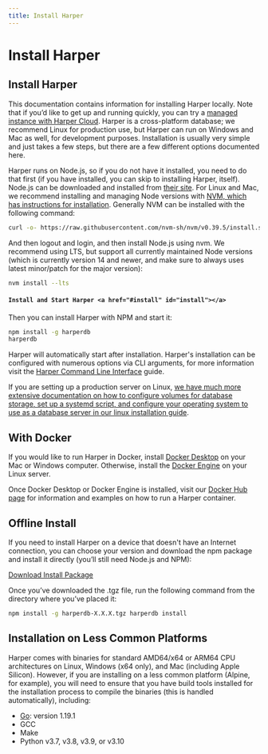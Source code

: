 ```yaml
---
title: Install Harper
---
```


# Install Harper

## Install Harper

This documentation contains information for installing Harper locally. Note that if you’d like to get up and running quickly, you can try a [managed instance with Harper Cloud](https://studio.harperdb.io/sign-up). Harper is a cross-platform database; we recommend Linux for production use, but Harper can run on Windows and Mac as well, for development purposes. Installation is usually very simple and just takes a few steps, but there are a few different options documented here.

Harper runs on Node.js, so if you do not have it installed, you need to do that first (if you have installed, you can skip to installing Harper, itself). Node.js can be downloaded and installed from [their site](https://nodejs.org/). For Linux and Mac, we recommend installing and managing Node versions with [NVM, which has instructions for installation](https://github.com/nvm-sh/nvm). Generally NVM can be installed with the following command:

```bash
curl -o- https://raw.githubusercontent.com/nvm-sh/nvm/v0.39.5/install.sh | bash
```

And then logout and login, and then install Node.js using nvm. We recommend using LTS, but support all currently maintained Node versions (which is currently version 14 and newer, and make sure to always uses latest minor/patch for the major version):

```bash
nvm install --lts
```

#### `Install and Start Harper <a href="#install" id="install"></a>`

Then you can install Harper with NPM and start it:

```bash
npm install -g harperdb
harperdb
```

Harper will automatically start after installation. Harper's installation can be configured with numerous options via CLI arguments, for more information visit the [Harper Command Line Interface](../harper-cli) guide.

If you are setting up a production server on Linux, [we have much more extensive documentation on how to configure volumes for database storage, set up a systemd script, and configure your operating system to use as a database server in our linux installation guide](./linux).

## With Docker

If you would like to run Harper in Docker, install [Docker Desktop](https://docs.docker.com/desktop/) on your Mac or Windows computer. Otherwise, install the [Docker Engine](https://docs.docker.com/engine/install/) on your Linux server.

Once Docker Desktop or Docker Engine is installed, visit our [Docker Hub page](https://hub.docker.com/r/harperdb/harperdb) for information and examples on how to run a Harper container.

## Offline Install

If you need to install Harper on a device that doesn't have an Internet connection, you can choose your version and download the npm package and install it directly (you’ll still need Node.js and NPM):

[Download Install Package](https://products-harperdb-io.s3.us-east-2.amazonaws.com/index.html)

Once you’ve downloaded the .tgz file, run the following command from the directory where you’ve placed it:

```bash
npm install -g harperdb-X.X.X.tgz harperdb install
```

## Installation on Less Common Platforms

Harper comes with binaries for standard AMD64/x64 or ARM64 CPU architectures on Linux, Windows (x64 only), and Mac (including Apple Silicon). However, if you are installing on a less common platform (Alpine, for example), you will need to ensure that you have build tools installed for the installation process to compile the binaries (this is handled automatically), including:

* [Go](https://go.dev/dl/): version 1.19.1
* GCC
* Make
* Python v3.7, v3.8, v3.9, or v3.10
